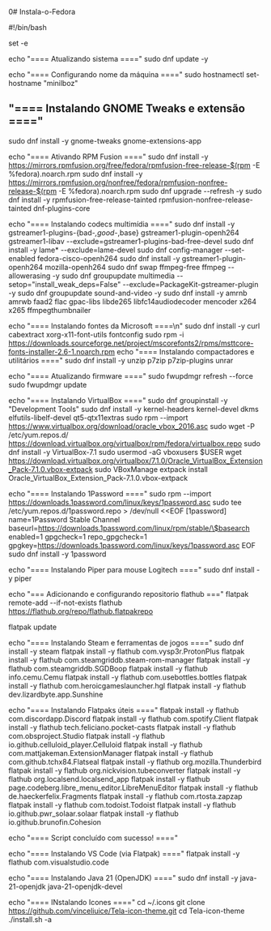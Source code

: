 0# Instala-o-Fedora

#!/bin/bash

set -e

echo "==== Atualizando sistema ===="
sudo dnf update -y

echo "==== Configurando nome da máquina ===="
sudo hostnamectl set-hostname "minilboz"

##  "==== Instalando GNOME Tweaks e extensão ===="
sudo dnf install -y gnome-tweaks gnome-extensions-app

echo "==== Ativando RPM Fusion ===="
sudo dnf install -y https://mirrors.rpmfusion.org/free/fedora/rpmfusion-free-release-$(rpm -E %fedora).noarch.rpm
sudo dnf install -y https://mirrors.rpmfusion.org/nonfree/fedora/rpmfusion-nonfree-release-$(rpm -E %fedora).noarch.rpm
sudo dnf upgrade --refresh -y
sudo dnf install -y rpmfusion-free-release-tainted rpmfusion-nonfree-release-tainted dnf-plugins-core

echo "==== Instalando codecs multimídia ===="
sudo dnf install -y gstreamer1-plugins-{bad-*,good-*,base} gstreamer1-plugin-openh264 gstreamer1-libav --exclude=gstreamer1-plugins-bad-free-devel
sudo dnf install -y lame* --exclude=lame-devel
sudo dnf config-manager --set-enabled fedora-cisco-openh264
sudo dnf install -y gstreamer1-plugin-openh264 mozilla-openh264
sudo dnf swap ffmpeg-free ffmpeg --allowerasing -y
sudo dnf groupupdate multimedia --setop="install_weak_deps=False" --exclude=PackageKit-gstreamer-plugin -y
sudo dnf groupupdate sound-and-video -y
sudo dnf install -y amrnb amrwb faad2 flac gpac-libs libde265 libfc14audiodecoder mencoder x264 x265 ffmpegthumbnailer

echo "==== Instalando fontes da Microsoft ====\n"
sudo dnf install -y curl cabextract xorg-x11-font-utils fontconfig
sudo rpm -i https://downloads.sourceforge.net/project/mscorefonts2/rpms/msttcore-fonts-installer-2.6-1.noarch.rpm
echo "==== Instalando compactadores e utilitários ===="
sudo dnf install -y unzip p7zip p7zip-plugins unrar

echo "==== Atualizando firmware ===="
sudo fwupdmgr refresh --force
sudo fwupdmgr update

echo "==== Instalando VirtualBox ===="
sudo dnf groupinstall -y "Development Tools"
sudo dnf install -y kernel-headers kernel-devel dkms elfutils-libelf-devel qt5-qtx11extras
sudo rpm --import https://www.virtualbox.org/download/oracle_vbox_2016.asc
sudo wget -P /etc/yum.repos.d/ https://download.virtualbox.org/virtualbox/rpm/fedora/virtualbox.repo
sudo dnf install -y VirtualBox-7.1
sudo usermod -aG vboxusers $USER
wget https://download.virtualbox.org/virtualbox/7.1.0/Oracle_VirtualBox_Extension_Pack-7.1.0.vbox-extpack
sudo VBoxManage extpack install Oracle_VirtualBox_Extension_Pack-7.1.0.vbox-extpack

echo "==== Instalando 1Password ===="
sudo rpm --import https://downloads.1password.com/linux/keys/1password.asc
sudo tee /etc/yum.repos.d/1password.repo > /dev/null <<EOF
[1password]
name=1Password Stable Channel
baseurl=https://downloads.1password.com/linux/rpm/stable/\$basearch
enabled=1
gpgcheck=1
repo_gpgcheck=1
gpgkey=https://downloads.1password.com/linux/keys/1password.asc
EOF
sudo dnf install -y 1password

echo "==== Instalando Piper para mouse Logitech ===="
sudo dnf install -y piper

echo "=== Adicionando e configurando repositorio flathub ==="
flatpak remote-add --if-not-exists flathub https://flathub.org/repo/flathub.flatpakrepo

flatpak update

echo "==== Instalando Steam e ferramentas de jogos ===="
sudo dnf install -y steam
flatpak install -y flathub com.vysp3r.ProtonPlus
flatpak install -y flathub com.steamgriddb.steam-rom-manager
flatpak install -y flathub com.steamgriddb.SGDBoop
flatpak install -y flathub info.cemu.Cemu
flatpak install -y flathub com.usebottles.bottles
flatpak install -y flathub com.heroicgameslauncher.hgl
flatpak install -y flathub dev.lizardbyte.app.Sunshine

echo "==== Instalando Flatpaks úteis ===="
flatpak install -y flathub com.discordapp.Discord
flatpak install -y flathub com.spotify.Client
flatpak install -y flathub tech.feliciano.pocket-casts
flatpak install -y flathub com.obsproject.Studio
flatpak install -y flathub io.github.celluloid_player.Celluloid
flatpak install -y flathub com.mattjakeman.ExtensionManager
flatpak install -y flathub com.github.tchx84.Flatseal
flatpak install -y flathub org.mozilla.Thunderbird
flatpak install -y flathub org.nickvision.tubeconverter
flatpak install -y flathub org.localsend.localsend_app
flatpak install -y flathub page.codeberg.libre_menu_editor.LibreMenuEditor
flatpak install -y flathub de.haeckerfelix.Fragments
flatpak install -y flathub com.rtosta.zapzap
flatpak install -y flathub com.todoist.Todoist
flatpak install -y flathub io.github.pwr_solaar.solaar
flatpak install -y flathub io.github.brunofin.Cohesion

echo "==== Script concluído com sucesso! ===="


echo "==== Instalando VS Code (via Flatpak) ===="
flatpak install -y flathub com.visualstudio.code

echo "==== Instalando Java 21 (OpenJDK) ===="
sudo dnf install -y java-21-openjdk java-21-openjdk-devel

echo "==== INstalando Icones ===="
cd ~/.icons
git clone https://github.com/vinceliuice/Tela-icon-theme.git
cd Tela-icon-theme
./install.sh -a
